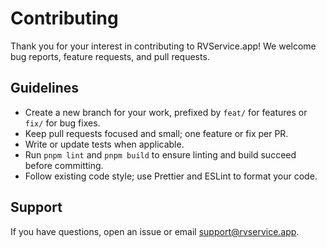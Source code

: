 # Contributing

Thank you for your interest in contributing to RVService.app! We welcome bug reports, feature requests, and pull requests.

## Guidelines

- Create a new branch for your work, prefixed by `feat/` for features or `fix/` for bug fixes.
- Keep pull requests focused and small; one feature or fix per PR.
- Write or update tests when applicable.
- Run `pnpm lint` and `pnpm build` to ensure linting and build succeed before committing.
- Follow existing code style; use Prettier and ESLint to format your code.

## Support

If you have questions, open an issue or email support@rvservice.app.
